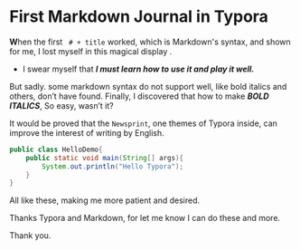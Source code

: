 # First Markdown Journal in Typora

**W**hen the first ` # + title` worked, which is Markdown's syntax, and shown for me, I lost myself in this magical display .

- I swear myself that  ***I must learn how to use it and play it well.*** 

But sadly. some markdown syntax do not support well, like bold italics and others, don’t have found. Finally, I discovered that how to make ***BOLD ITALICS***, So easy, wasn’t it?

It would be proved that the `Newsprint`, one themes of Typora inside,  can improve the interest of writing by English.

``` java
public class HelloDemo{
    public static void main(String[] args){
        System.out.println("Hello Typora");
    }
}
```

All like these,  making me more patient and desired.

Thanks Typora and Markdown, for let me know I can do these and more.

Thank you.

